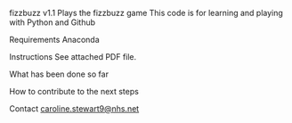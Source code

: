fizzbuzz v1.1
Plays the fizzbuzz game
This code is for learning and playing with Python and Github

Requirements
Anaconda 

Instructions
See attached PDF file.

What has been done so far

How to contribute to the next steps

Contact
caroline.stewart9@nhs.net
